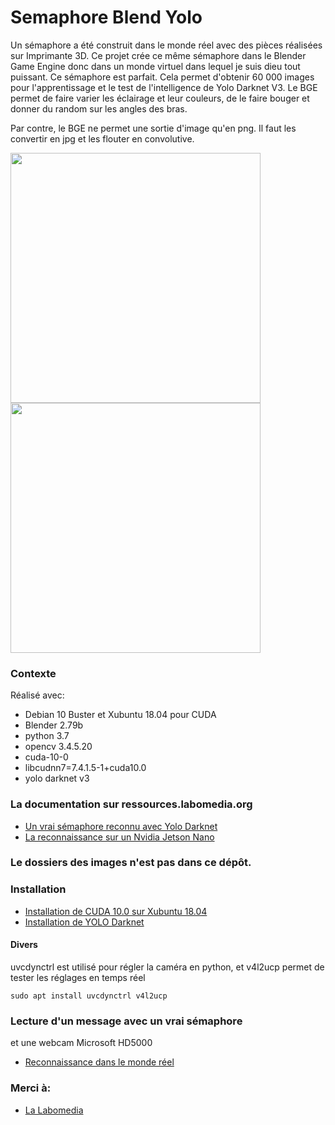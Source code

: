 # Semaphore Blend Yolo

Un sémaphore a été construit dans le monde réel avec des pièces réalisées sur Imprimante 3D.
Ce projet crée ce même sémaphore dans le Blender Game Engine donc dans un monde virtuel dans lequel je suis dieu tout puissant. Ce sémaphore est parfait.
Cela permet d'obtenir 60 000 images pour l'apprentissage et le test de l'intelligence de Yolo Darknet V3.
Le BGE permet de faire varier les éclairage et leur couleurs, de le faire bouger et donner du random sur les angles des bras.

Par contre, le BGE ne permet une sortie d'image qu'en png. Il faut les convertir en jpg et les flouter en convolutive.

<img src="/doc/shot_106_y.png" width="400" height="400"><img src="/darknet/calcul_3/chart_big_var_12000.png" width="400" height="400">


### Contexte

Réalisé avec:

* Debian 10 Buster et Xubuntu 18.04 pour CUDA
* Blender 2.79b
* python 3.7
* opencv 3.4.5.20
* cuda-10-0
* libcudnn7=7.4.1.5-1+cuda10.0
* yolo darknet v3

### La documentation sur ressources.labomedia.org

* [Un vrai sémaphore reconnu avec Yolo Darknet](https://ressources.labomedia.org/y/yolo_darknet_avec_un_vrai_semaphore)
* [La reconnaissance sur un Nvidia Jetson Nano](https://ressources.labomedia.org/nvidia_jetson_nano)

### Le dossiers des images n'est pas dans ce dépôt.

### Installation

* [Installation de CUDA 10.0 sur Xubuntu 18.04](https://ressources.labomedia.org/y/yolo_darknet_sur_un_portable_optimus#installation_de_cuda_100_sur_xubuntu_1804)
* [Installation de YOLO Darknet](https://ressources.labomedia.org/y/yolo_darknet_sur_un_portable_optimus#installation_de_yolo_darknet)

#### Divers
uvcdynctrl est utilisé pour régler la caméra en python, et v4l2ucp permet de tester les réglages en temps réel
~~~~text
sudo apt install uvcdynctrl v4l2ucp
~~~~

### Lecture d'un message avec un vrai sémaphore
et une webcam Microsoft HD5000
* [Reconnaissance dans le monde réel](https://ressources.labomedia.org/y/yolo_darknet_avec_un_vrai_semaphore#reconnaissance_dans_le_monde_reel)

### Merci à:

* [La Labomedia](https://ressources.labomedia.org)
